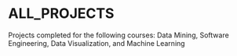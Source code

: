 # ALL_PROJECTS
Projects completed for the following courses: Data Mining, Software Engineering, Data Visualization, and Machine Learning
